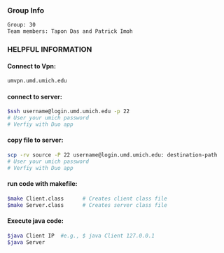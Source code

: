 ### Group Info
```bash
Group: 30
Team members: Tapon Das and Patrick Imoh 
```

### HELPFUL INFORMATION

#### Connect to Vpn:
```bash
umvpn.umd.umich.edu
```

#### connect to server:
```bash
$ssh username@login.umd.umich.edu -p 22 
# User your umich password 
# Verfiy with Duo app 
```

#### copy file to server:
```bash
scp -rv source -P 22 username@login.umd.umich.edu: destination-path
# User your umich password 
# Verfiy with Duo app 
```

#### run code with makefile:
```bash
$make Client.class      # Creates client class file  
$make Server.class      # Creates server class file 
```

#### Execute java code:
```bash
$java Client IP  #e.g., $ java Client 127.0.0.1
$java Server  
```



